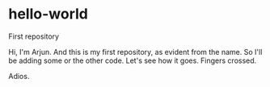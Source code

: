 # hello-world
First repository

Hi, I'm Arjun. And this is my first repository, as evident from the name.
So I'll be adding some or the other code. Let's see how it goes.
Fingers crossed.

Adios.
